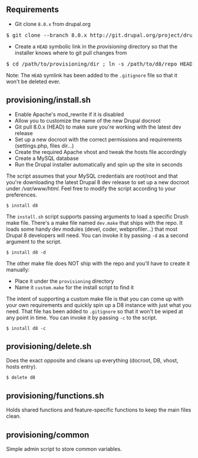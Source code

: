 Requirements
------------

- Git clone `8.0.x` from drupal.org

<pre>
$ git clone --branch 8.0.x http://git.drupal.org/project/drupal.git
</pre>

- Create a `HEAD` symbolic link in the *provisioning* directory so that the installer knows where to git pull changes from

<pre>
$ cd /path/to/provisioning/dir ; ln -s /path/to/d8/repo HEAD
</pre>

Note: The `HEAD` symlink has been added to the `.gitignore` file so that it won't be deleted ever.

provisioning/install.sh
-----------------------

- Enable Apache's mod_rewrite if it is disabled
- Allow you to customize the name of the new Drupal docroot
- Git pull 8.0.x (HEAD) to make sure you're working with the latest dev release
- Set up a new docroot with the correct permissions and requirements (settings.php, files dir...)
- Create the required Apache vhost and tweak the hosts file accordingly
- Create a MySQL database
- Run the Drupal installer automatically and spin up the site in seconds

The script assumes that your MySQL credentials are root/root and that you're downloading the latest Drupal 8 dev release to set up a new docroot under _/var/www/html_. Feel free to modify the script according to your preferences.

<code>$ install d8</code>

The `install.sh` script supports passing arguments to load a specific Drush make file. There's a make file named `dev.make` that ships with the repo. It loads some handy dev modules (devel, coder, webprofiler...) that most Drupal 8 developers will need. You can invoke it by passing `-d` as a second argument to the script.

<code>$ install d8 -d</code>

The other make file does NOT ship with the repo and you'll have to create it manually:

* Place it under the `provisioning` directory
* Name it `custom.make` for the install script to find it

The intent of supporting a custom make file is that you can come up with your own requirements and quickly spin up a D8 instance with just what you need. That file has been added to `.gitignore` so that it won't be wiped at any point in time. You can invoke it by passing `-c` to the script.

<code>$ install d8 -c</code>

provisioning/delete.sh
----------------------

Does the exact opposite and cleans up everything (docroot, DB, vhost, hosts entry).

<code>$ delete d8</code>


provisioning/functions.sh
-------------------------

Holds shared functions and feature-specific functions to keep the main files clean.

provisioning/common
-------------------

Simple admin script to store common variables.
